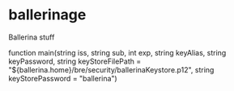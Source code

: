 # ballerinage
Ballerina stuff

function main(string iss, string sub, int exp, 
              string keyAlias, string keyPassword, 
              string keyStoreFilePath = "${ballerina.home}/bre/security/ballerinaKeystore.p12", 
              string keyStorePassword = "ballerina")

